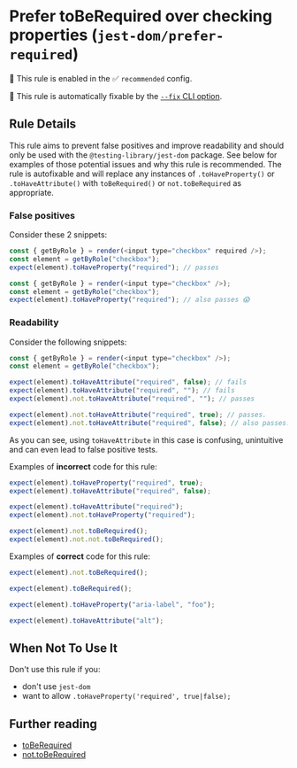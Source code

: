 # Prefer toBeRequired over checking properties (`jest-dom/prefer-required`)

💼 This rule is enabled in the ✅ `recommended` config.

🔧 This rule is automatically fixable by the [`--fix` CLI option](https://eslint.org/docs/latest/user-guide/command-line-interface#--fix).

<!-- end auto-generated rule header -->

## Rule Details

This rule aims to prevent false positives and improve readability and should
only be used with the `@testing-library/jest-dom` package. See below for
examples of those potential issues and why this rule is recommended. The rule is
autofixable and will replace any instances of `.toHaveProperty()` or
`.toHaveAttribute()` with `toBeRequired()` or `not.toBeRequired` as appropriate.

### False positives

Consider these 2 snippets:

```js
const { getByRole } = render(<input type="checkbox" required />);
const element = getByRole("checkbox");
expect(element).toHaveProperty("required"); // passes

const { getByRole } = render(<input type="checkbox" />);
const element = getByRole("checkbox");
expect(element).toHaveProperty("required"); // also passes 😱
```

### Readability

Consider the following snippets:

```js
const { getByRole } = render(<input type="checkbox" />);
const element = getByRole("checkbox");

expect(element).toHaveAttribute("required", false); // fails
expect(element).toHaveAttribute("required", ""); // fails
expect(element).not.toHaveAttribute("required", ""); // passes

expect(element).not.toHaveAttribute("required", true); // passes.
expect(element).not.toHaveAttribute("required", false); // also passes.
```

As you can see, using `toHaveAttribute` in this case is confusing, unintuitive
and can even lead to false positive tests.

Examples of **incorrect** code for this rule:

```js
expect(element).toHaveProperty("required", true);
expect(element).toHaveAttribute("required", false);

expect(element).toHaveAttribute("required");
expect(element).not.toHaveProperty("required");

expect(element).not.toBeRequired();
expect(element).not.not.toBeRequired();
```

Examples of **correct** code for this rule:

```js
expect(element).not.toBeRequired();

expect(element).toBeRequired();

expect(element).toHaveProperty("aria-label", "foo");

expect(element).toHaveAttribute("alt");
```

## When Not To Use It

Don't use this rule if you:

- don't use `jest-dom`
- want to allow `.toHaveProperty('required', true|false);`

## Further reading

- [toBeRequired](https://github.com/testing-library/jest-dom#toBeRequired)
- [not.toBeRequired](https://github.com/testing-library/jest-dom#not.toBeRequired)
